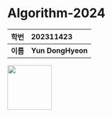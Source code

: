 # Algorithm-2024
|**학번**|**202311423**|
|:-----:|:-----|
|**이름**|**Yun DongHyeon**|

<img src="https://static.wikia.nocookie.net/silly-cat/images/c/c3/Chipi_Chipi_Chapa_Chapa_Cat.png/revision/latest?cb=20231228121420"  height="100" width="100">
